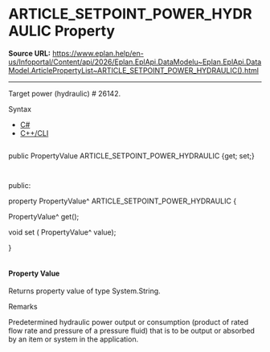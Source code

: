 # ARTICLE_SETPOINT_POWER_HYDRAULIC Property

**Source URL:** https://www.eplan.help/en-us/Infoportal/Content/api/2026/Eplan.EplApi.DataModelu~Eplan.EplApi.DataModel.ArticlePropertyList~ARTICLE_SETPOINT_POWER_HYDRAULIC().html

---

Target power (hydraulic) # 26142.

Syntax

- [C#](#i-syntax-CS)
- [C++/CLI](#i-syntax-CPP2005)

```
```
public PropertyValue ARTICLE_SETPOINT_POWER_HYDRAULIC {get; set;}
```
```

```
```
public:

property PropertyValue^ ARTICLE_SETPOINT_POWER_HYDRAULIC {

   PropertyValue^ get();

   void set (    PropertyValue^ value);

}
```
```

#### Property Value

Returns property value of type System.String.

Remarks

Predetermined hydraulic power output or consumption (product of rated flow rate and pressure of a pressure fluid) that is to be output or absorbed by an item or system in the application.
